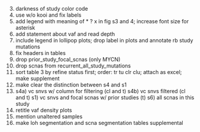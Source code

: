 3. darkness of study color code
4. use w/o kooi and fix labels
5. add legend with meaning of * ? x in fig s3 and 4; increase font size for asterisk
6. add statement about vaf and read depth 
7. include legend in lollipop plots; drop label in plots and annotate rb study mutations
8. fix headers in tables 
9. drop prior_study_focal_scnas (only MYCN)
10. drop scnas from recurrent_all_study_mutations
11. sort table 3 by refine status first; order: tr tu clr clu; attach as excel; make supplement
12. make clear the distinction between s4 and s1
13. s4a) vc snvs w/ column for filtering (cl and t) s4b) vc snvs filtered (cl and t) s1) vc snvs and focal scnas w/ prior studies (t) s6) all scnas in this study
14. retitle vaf density plots 
15. mention unaltered samples 
16. make loh segmentation and scna segmentation tables supplemental
